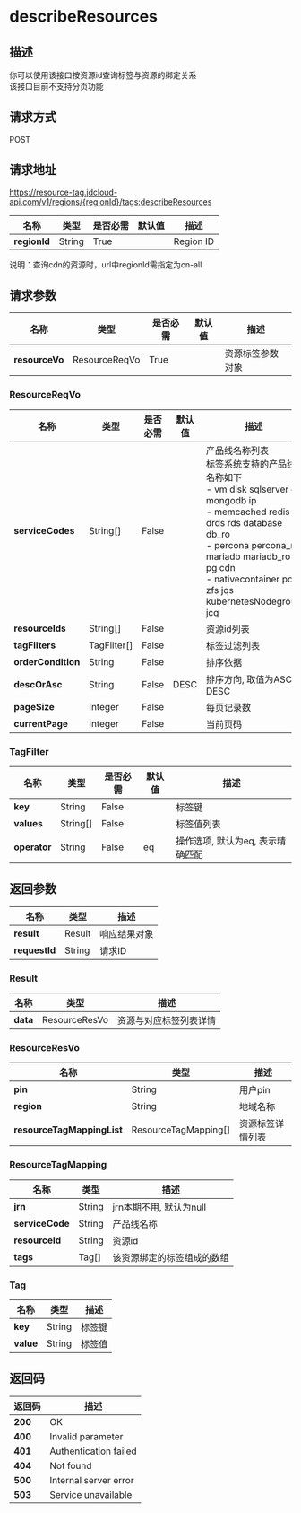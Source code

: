 # describeResources


## 描述
你可以使用该接口按资源id查询标签与资源的绑定关系<br/>
该接口目前不支持分页功能


## 请求方式
POST

## 请求地址
https://resource-tag.jdcloud-api.com/v1/regions/{regionId}/tags:describeResources

|名称|类型|是否必需|默认值|描述|
|---|---|---|---|---|
|**regionId**|String|True| |Region ID|

说明：查询cdn的资源时，url中regionId需指定为cn-all

## 请求参数
|名称|类型|是否必需|默认值|描述|
|---|---|---|---|---|
|**resourceVo**|ResourceReqVo|True| |资源标签参数对象|

### ResourceReqVo
|名称|类型|是否必需|默认值|描述|
|---|---|---|---|---|
|**serviceCodes**|String[]|False| |产品线名称列表<br>标签系统支持的产品线名称如下<br>- vm               disk        sqlserver  es          mongodb               ip<br>- memcached        redis       drds       rds         database              db_ro<br>- percona          percona_ro  mariadb    mariadb_ro  pg                    cdn<br>- nativecontainer  pod         zfs        jqs         kubernetesNodegroup   jcq<br>|
|**resourceIds**|String[]|False| |资源id列表|
|**tagFilters**|TagFilter[]|False| |标签过滤列表|
|**orderCondition**|String|False| |排序依据|
|**descOrAsc**|String|False|DESC|排序方向, 取值为ASC, DESC|
|**pageSize**|Integer|False| |每页记录数|
|**currentPage**|Integer|False| |当前页码|
### TagFilter
|名称|类型|是否必需|默认值|描述|
|---|---|---|---|---|
|**key**|String|False| |标签键|
|**values**|String[]|False| |标签值列表|
|**operator**|String|False|eq|操作选项, 默认为eq, 表示精确匹配|

## 返回参数
|名称|类型|描述|
|---|---|---|
|**result**|Result|响应结果对象|
|**requestId**|String|请求ID|

### Result
|名称|类型|描述|
|---|---|---|
|**data**|ResourceResVo|资源与对应标签列表详情|
### ResourceResVo
|名称|类型|描述|
|---|---|---|
|**pin**|String|用户pin|
|**region**|String|地域名称|
|**resourceTagMappingList**|ResourceTagMapping[]|资源标签详情列表|
### ResourceTagMapping
|名称|类型|描述|
|---|---|---|
|**jrn**|String|jrn本期不用, 默认为null|
|**serviceCode**|String|产品线名称|
|**resourceId**|String|资源id|
|**tags**|Tag[]|该资源绑定的标签组成的数组|
### Tag
|名称|类型|描述|
|---|---|---|
|**key**|String|标签键|
|**value**|String|标签值|

## 返回码
|返回码|描述|
|---|---|
|**200**|OK|
|**400**|Invalid parameter|
|**401**|Authentication failed|
|**404**|Not found|
|**500**|Internal server error|
|**503**|Service unavailable|
